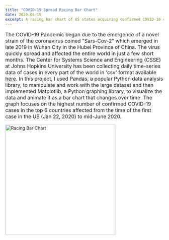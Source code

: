 ```yaml
---
title: "COVID-19 Spread Racing Bar Chart"
date: 2020-06-15
excerpt: A racing bar chart of US states acquiring confirmed COVID-19 cases from January to June 2020 coded using Pandas, NumPy and Matplotlib.
---
```

<p style="font-size:16px">The COVID-19 Pandemic began due to the emergence of a novel strain of the coronavirus coined "Sars-Cov-2" which emerged in late 2019 in Wuhan City in the Hubei Province of China. The virus quickly spread and affected the entire world in just a few short months. The Center for Systems Science and Engineering (CSSE) at Johns Hopkins University has been collecting daily time-series data of cases in every part of the world in 'csv' format available <a href="https://github.com/CSSEGISandData/COVID-19">here</a>. In this project, I used Pandas, a popular Python data analysis library, to manipulate and work with the large dataset and then implemented Matplotlib, a Python graphing library, to visualize the data and animate it as a bar chart that changes over time. The graph focuses on the highest number of confirmed COVID-19 cases in the top 6 countries affected from the time of the first case in the US (Jan 22, 2020) to mid-June 2020. </p>


<img src="/images/movie.gif" alt="Racing Bar Chart" height="350" width="350"></h3>
